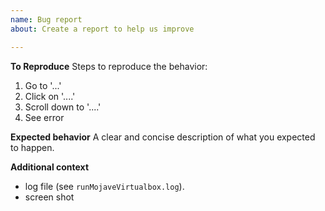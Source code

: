 ```yaml
---
name: Bug report
about: Create a report to help us improve

---
```


**To Reproduce**
Steps to reproduce the behavior:
1. Go to '...'
2. Click on '....'
3. Scroll down to '....'
4. See error

**Expected behavior**
A clear and concise description of what you expected to happen.

**Additional context**
 - log file (see ```runMojaveVirtualbox.log```).
 - screen shot

